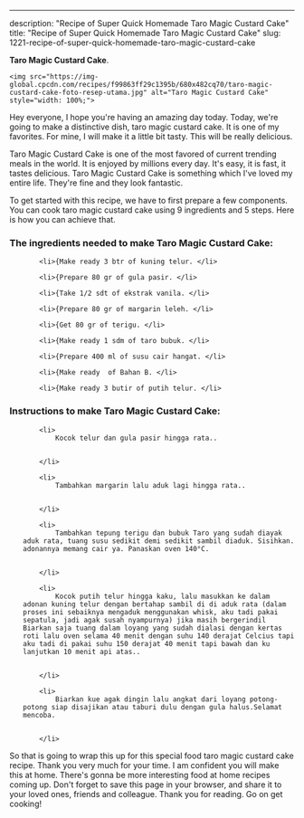 ---
description: "Recipe of Super Quick Homemade Taro Magic Custard Cake"
title: "Recipe of Super Quick Homemade Taro Magic Custard Cake"
slug: 1221-recipe-of-super-quick-homemade-taro-magic-custard-cake

<p>
	<strong>Taro Magic Custard Cake</strong>. 
	
</p>
<p>
	
	<img src="https://img-global.cpcdn.com/recipes/f99863ff29c1395b/680x482cq70/taro-magic-custard-cake-foto-resep-utama.jpg" alt="Taro Magic Custard Cake" style="width: 100%;">
	
	
</p>
<p>
	Hey everyone, I hope you're having an amazing day today. Today, we're going to make a distinctive dish, taro magic custard cake. It is one of my favorites. For mine, I will make it a little bit tasty. This will be really delicious.
</p>
	
<p>
	
</p>
<p>
	Taro Magic Custard Cake is one of the most favored of current trending meals in the world. It is enjoyed by millions every day. It's easy, it is fast, it tastes delicious. Taro Magic Custard Cake is something which I've loved my entire life. They're fine and they look fantastic.
</p>

<p>
To get started with this recipe, we have to first prepare a few components. You can cook taro magic custard cake using 9 ingredients and 5 steps. Here is how you can achieve that.
</p>

<h3>The ingredients needed to make Taro Magic Custard Cake:</h3>

<ol>
	
		<li>{Make ready 3 btr of kuning telur. </li>
	
		<li>{Prepare 80 gr of gula pasir. </li>
	
		<li>{Take 1/2 sdt of ekstrak vanila. </li>
	
		<li>{Prepare 80 gr of margarin leleh. </li>
	
		<li>{Get 80 gr of terigu. </li>
	
		<li>{Make ready 1 sdm of taro bubuk. </li>
	
		<li>{Prepare 400 ml of susu cair hangat. </li>
	
		<li>{Make ready  of Bahan B. </li>
	
		<li>{Make ready 3 butir of putih telur. </li>
	
</ol>
<p>
	
</p>

<h3>Instructions to make Taro Magic Custard Cake:</h3>

<ol>
	
		<li>
			Kocok telur dan gula pasir hingga rata..
			
			
		</li>
	
		<li>
			Tambahkan margarin lalu aduk lagi hingga rata..
			
			
		</li>
	
		<li>
			Tambahkan tepung terigu dan bubuk Taro yang sudah diayak aduk rata, tuang susu sedikit demi sedikit sambil diaduk. Sisihkan. adonannya memang cair ya. Panaskan oven 140°C.
			
			
		</li>
	
		<li>
			Kocok putih telur hingga kaku, lalu masukkan ke dalam adonan kuning telur dengan bertahap sambil di di aduk rata (dalam proses ini sebaiknya mengaduk menggunakan whisk, aku tadi pakai sepatula, jadi agak susah nyampurnya) jika masih bergerindil Biarkan saja tuang dalam loyang yang sudah dialasi dengan kertas roti lalu oven selama 40 menit dengan suhu 140 derajat Celcius tapi aku tadi di pakai suhu 150 derajat 40 menit tapi bawah dan ku lanjutkan 10 menit api atas..
			
			
		</li>
	
		<li>
			Biarkan kue agak dingin lalu angkat dari loyang potong-potong siap disajikan atau taburi dulu dengan gula halus.Selamat mencoba.
			
			
		</li>
	
</ol>

<p>
	
</p>

<p>
	So that is going to wrap this up for this special food taro magic custard cake recipe. Thank you very much for your time. I am confident you will make this at home. There's gonna be more interesting food at home recipes coming up. Don't forget to save this page in your browser, and share it to your loved ones, friends and colleague. Thank you for reading. Go on get cooking!
</p>

